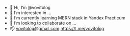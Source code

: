 - 👋 Hi, I’m @vovitolog
- 👀 I’m interested in ...
- 🌱 I’m currently learning MERN stack in Yandex Practicum
- 💞️ I’m looking to collaborate on ...
- 📫 vovitolog@gmail.com https://t.me/vovitolog

<!---
vovitolog/vovitolog is a ✨ special ✨ repository because its `README.md` (this file) appears on your GitHub profile.
You can click the Preview link to take a look at your changes.
--->
